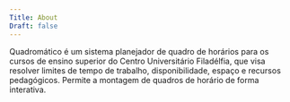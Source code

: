 ```yaml
---
Title: About 
Draft: false
---
```


Quadromático é um sistema planejador de quadro de horários para os cursos de ensino superior do Centro Universitário Filadélfia, que visa resolver limites de tempo de trabalho, disponibilidade, espaço e recursos pedagógicos. Permite a montagem de quadros de horário de forma interativa.
